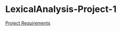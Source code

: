 # LexicalAnalysis-Project-1
<a href="https://github.com/jacob1421/LexicalAnalysis-Project-1/blob/master/LexicalAnalysis/Program_Requirements/ProgramDetails.pdf">Project Requirements</a>
